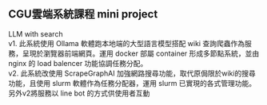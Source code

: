 ## CGU雲端系統課程 mini project 
LLM with search <br>
v1. 此系統使用 Ollama 軟體跑本地端的大型語言模型搭配 wiki 查詢爬蟲作為服務，呈現於瀏覽器前端網頁。運用 docker 部屬 container 形成多節點系統，並由 nginx 的 load balencer 功能協調任務分配。<br>
v2. 此系統改使用 ScrapeGraphAI 加強網路搜尋功能，取代原侷限於wiki的搜尋功能，且使用 slurm 軟體作為任務分配器，運用 slurm 已實現的各式管理功能。另外v2將服務以 line bot 的方式供使用者互動 <br>
